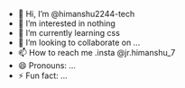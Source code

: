 - 👋 Hi, I’m @himanshu2244-tech
- 👀 I’m interested in nothing
- 🌱 I’m currently learning css
- 💞️ I’m looking to collaborate on ...
- 📫 How to reach me .insta @jr.himanshu_7
- 😄 Pronouns: ...
- ⚡ Fun fact: ...

<!---
himanshu2244-tech/himanshu2244-tech is a ✨ special ✨ repository because its `README.md` (this file) appears on your GitHub profile.
You can click the Preview link to take a look at your changes.
--->
